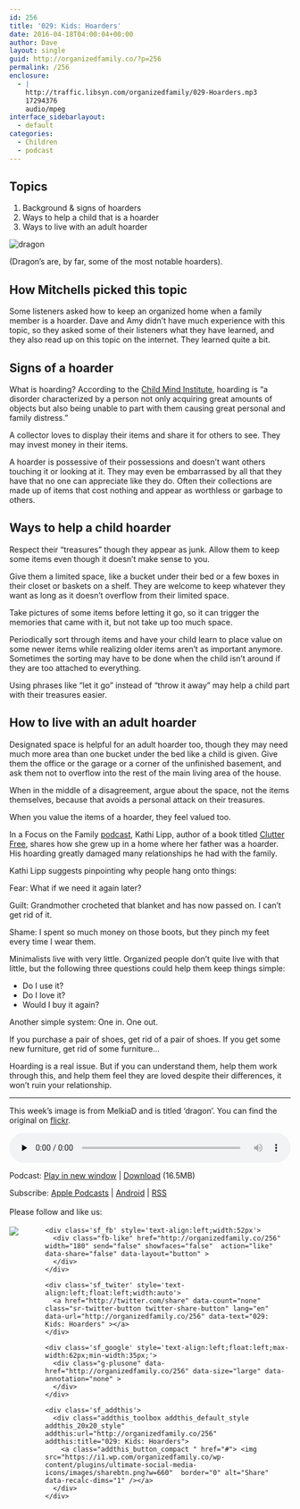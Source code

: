 ```yaml
---
id: 256
title: '029: Kids: Hoarders'
date: 2016-04-18T04:00:04+00:00
author: Dave
layout: single
guid: http://organizedfamily.co/?p=256
permalink: /256
enclosure:
  - |
    http://traffic.libsyn.com/organizedfamily/029-Hoarders.mp3
    17294376
    audio/mpeg
interface_sidebarlayout:
  - default
categories:
  - Children
  - podcast
---
```

## Topics

  1. Background & signs of hoarders
  2. Ways to help a child that is a hoarder
  3. Ways to live with an adult hoarder

<img src="https://i0.wp.com/organizedfamily.co/wp-content/uploads/2016/04/dragon.jpg?w=660" alt="dragon" data-recalc-dims="1" /> 

(Dragon&#8217;s are, by far, some of the most notable hoarders).

## How Mitchells picked this topic

Some listeners asked how to keep an organized home when a family member is a hoarder. Dave and Amy didn&#8217;t have much experience with this topic, so they asked some of their listeners what they have learned, and they also read up on this topic on the internet. They learned quite a bit.

## Signs of a hoarder

What is hoarding? According to the [Child Mind Institute](http://childmind.org/guide/hoarding-disorder/what-is-it/), hoarding is &#8220;a disorder characterized by a person not only acquiring great amounts of objects but also being unable to part with them causing great personal and family distress.&#8221;

A collector loves to display their items and share it for others to see. They may invest money in their items.

A hoarder is possessive of their possessions and doesn&#8217;t want others touching it or looking at it. They may even be embarrassed by all that they have that no one can appreciate like they do. Often their collections are made up of items that cost nothing and appear as worthless or garbage to others.

## Ways to help a child hoarder

Respect their &#8220;treasures&#8221; though they appear as junk. Allow them to keep some items even though it doesn&#8217;t make sense to you.

Give them a limited space, like a bucket under their bed or a few boxes in their closet or baskets on a shelf. They are welcome to keep whatever they want as long as it doesn&#8217;t overflow from their limited space.

Take pictures of some items before letting it go, so it can trigger the memories that came with it, but not take up too much space.

Periodically sort through items and have your child learn to place value on some newer items while realizing older items aren&#8217;t as important anymore. Sometimes the sorting may have to be done when the child isn&#8217;t around if they are too attached to everything.

Using phrases like &#8220;let it go&#8221; instead of &#8220;throw it away&#8221; may help a child part with their treasures easier.

## How to live with an adult hoarder

Designated space is helpful for an adult hoarder too, though they may need much more area than one bucket under the bed like a child is given. Give them the office or the garage or a corner of the unfinished basement, and ask them not to overflow into the rest of the main living area of the house.

When in the middle of a disagreement, argue about the space, not the items themselves, because that avoids a personal attack on their treasures.

When you value the items of a hoarder, they feel valued too.

In a Focus on the Family [podcast](http://www.focusonthefamily.com/media/daily-broadcast/clearing-out-the-clutter), Kathi Lipp, author of a book titled [Clutter Free](http://www.amazon.com/Clutter-Free-Quick-Steps-Simplifying/dp/0736959130), shares how she grew up in a home where her father was a hoarder. His hoarding greatly damaged many relationships he had with the family.

Kathi Lipp suggests pinpointing why people hang onto things:

Fear: What if we need it again later?

Guilt: Grandmother crocheted that blanket and has now passed on. I can&#8217;t get rid of it.

Shame: I spent so much money on those boots, but they pinch my feet every time I wear them.

Minimalists live with very little. Organized people don&#8217;t quite live with that little, but the following three questions could help them keep things simple:

  * Do I use it?
  * Do I love it?
  * Would I buy it again?

Another simple system: One in. One out.

If you purchase a pair of shoes, get rid of a pair of shoes. If you get some new furniture, get rid of some furniture&#8230;

Hoarding is a real issue. But if you can understand them, help them work through this, and help them feel they are loved despite their differences, it won&#8217;t ruin your relationship.

* * *

This week&#8217;s image is from MelkiaD and is titled &#8216;dragon&#8217;. You can find the original on [flickr](https://www.flickr.com/photos/melkiad/2320841965).

<div class="powerpress_player" id="powerpress_player_5351">
  <audio class="wp-audio-shortcode" id="audio-256-31" preload="none" style="width: 100%;" controls="controls"><source type="audio/mpeg" src="http://traffic.libsyn.com/organizedfamily/029-Hoarders.mp3?_=31" /><a href="http://traffic.libsyn.com/organizedfamily/029-Hoarders.mp3">http://traffic.libsyn.com/organizedfamily/029-Hoarders.mp3</a></audio>
</div>

<p class="powerpress_links powerpress_links_mp3">
  Podcast: <a href="http://traffic.libsyn.com/organizedfamily/029-Hoarders.mp3" class="powerpress_link_pinw" target="_blank" title="Play in new window" onclick="return powerpress_pinw('http://organizedfamily.co/?powerpress_pinw=256-podcast');" rel="nofollow">Play in new window</a> | <a href="http://traffic.libsyn.com/organizedfamily/029-Hoarders.mp3" class="powerpress_link_d" title="Download" rel="nofollow" download="029-Hoarders.mp3">Download</a> (16.5MB)
</p>

<p class="powerpress_links powerpress_subscribe_links">
  Subscribe: <a href="https://itunes.apple.com/us/podcast/organized-family/id1047979605?mt=2&ls=1#episodeGuid=http%3A%2F%2Forganizedfamily.co%2F%3Fp%3D256" class="powerpress_link_subscribe powerpress_link_subscribe_itunes" title="Subscribe on Apple Podcasts" rel="nofollow">Apple Podcasts</a> | <a href="http://subscribeonandroid.com/organizedfamily.co/feed/podcast" class="powerpress_link_subscribe powerpress_link_subscribe_android" title="Subscribe on Android" rel="nofollow">Android</a> | <a href="http://organizedfamily.co/feed/podcast" class="powerpress_link_subscribe powerpress_link_subscribe_rss" title="Subscribe via RSS" rel="nofollow">RSS</a>
</p>

<div class='sfsi_Sicons' style='width: 100%; display: inline-block; vertical-align: middle; text-align:left'>
  <div style='margin:0px 8px 0px 0px; line-height: 24px'>
    <span>Please follow and like us:</span>
  </div>
  
  <div class='sfsi_socialwpr'>
    <div class='sf_subscrbe' style='text-align:left;float:left;width:64px'>
      <a href="http://www.specificfeeds.com/widget/emailsubscribe/MTc5ODgx/OA==/" target="_blank"><img src="https://i2.wp.com/organizedfamily.co/wp-content/plugins/ultimate-social-media-icons/images/follow_subscribe.png?w=660" data-recalc-dims="1" /></a>
    </div>
    
    <div class='sf_fb' style='text-align:left;width:52px'>
      <div class="fb-like" href="http://organizedfamily.co/256" width="180" send="false" showfaces="false"  action="like" data-share="false" data-layout="button" >
      </div>
    </div>
    
    <div class='sf_twiter' style='text-align:left;float:left;width:auto'>
      <a href="http://twitter.com/share" data-count="none" class="sr-twitter-button twitter-share-button" lang="en" data-url="http://organizedfamily.co/256" data-text="029: Kids: Hoarders" ></a>
    </div>
    
    <div class='sf_google' style='text-align:left;float:left;max-width:62px;min-width:35px;'>
      <div class="g-plusone" data-href="http://organizedfamily.co/256" data-size="large" data-annotation="none" >
      </div>
    </div>
    
    <div class='sf_addthis'>
      <div class="addthis_toolbox addthis_default_style addthis_20x20_style" addthis:url="http://organizedfamily.co/256" addthis:title="029: Kids: Hoarders">
        <a class="addthis_button_compact " href="#"> <img src="https://i1.wp.com/organizedfamily.co/wp-content/plugins/ultimate-social-media-icons/images/sharebtn.png?w=660"  border="0" alt="Share" data-recalc-dims="1" /></a>
      </div>
    </div>
  </div>
</div>